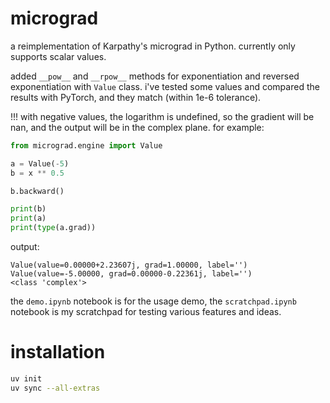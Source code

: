 # micrograd

a reimplementation of Karpathy's micrograd in Python. currently only supports scalar values.

added `__pow__` and `__rpow__` methods for exponentiation and reversed exponentiation with `Value` class. i've tested some values and compared the results with PyTorch, and they match (within 1e-6 tolerance).

!!! with negative values, the logarithm is undefined, so the gradient will be nan, and the output will be in the complex plane.
for example:
```python
from micrograd.engine import Value

a = Value(-5)
b = x ** 0.5

b.backward()

print(b)
print(a)
print(type(a.grad))
```

output:
```
Value(value=0.00000+2.23607j, grad=1.00000, label='')
Value(value=-5.00000, grad=0.00000-0.22361j, label='')
<class 'complex'>
```

the `demo.ipynb` notebook is for the usage demo, the `scratchpad.ipynb` notebook is my scratchpad for testing various features and ideas.

# installation

```bash
uv init
uv sync --all-extras
```
